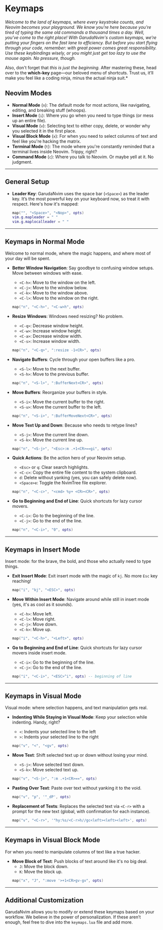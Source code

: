 <div>
    <h1><span class="th-color h-font"><b>Keymaps</b></span></h1>    
</div>

*Welcome to the land of keymaps, where every keystroke counts, and Neovim becomes your playground. We know you're here because you're tired of typing the same old commands a thousand times a day. Well, you've come to the right place! With GarudaNvim's custom keymaps, we’re putting your fingers on the fast lane to efficiency. But before you start flying through your code, remember: with great power comes great responsibility. Use these keybindings wisely, or you might just get too lazy to use the mouse again. No pressure, though.*

Also, don't forget that *this is just the beginning.* After mastering these, head over to the **which-key** page—our beloved menu of shortcuts. Trust us, it’ll make you feel like a coding ninja, minus the actual ninja suit.*

## <span class="sh-font tsh-color">Neovim Modes</span>
- **Normal Mode** (`n`): The default mode for most actions, like navigating, editing, and breaking stuff (whoops).
- **Insert Mode** (`i`): Where you go when you need to type things (or mess up an entire file).
- **Visual Mode** (`v`): Selecting text to either copy, delete, or wonder why you selected it in the first place.
- **Visual Block Mode** (`x`): For when you need to select columns of text and feel like you're hacking the matrix.
- **Terminal Mode** (`t`): The mode where you're constantly reminded that a terminal lives inside Neovim. Trippy, right?
- **Command Mode** (`c`): Where you talk to Neovim. Or maybe yell at it. No judgment.

---

## <span class="sh-font tsh-color">General Setup</span>

- **Leader Key**: GarudaNvim uses the space bar (`<Space>`) as the leader key. It’s the most powerful key on your keyboard now, so treat it with respect. Here's how it's mapped:
    ```lua
    map("", "<Space>", "<Nop>", opts)
    vim.g.mapleader = " "
    vim.g.maplocalleader = " "
    ```

---

## <span class="sh-font tsh-color">Keymaps in Normal Mode</span>

Welcome to normal mode, where the magic happens, and where most of your day will be spent.

- **Better Window Navigation**: Say goodbye to confusing window setups. Move between windows with ease.
    - `<C-h>`: Move to the window on the left.
    - `<C-j>`: Move to the window below.
    - `<C-k>`: Move to the window above.
    - `<C-l>`: Move to the window on the right.
    ```lua
    map("n", "<C-h>", "<C-w>h", opts)
    ```

- **Resize Windows**: Windows need resizing? No problem.
    - `<C-q>`: Decrease window height.
    - `<C-w>`: Increase window height.
    - `<C-a>`: Decrease window width.
    - `<C-s>`: Increase window width.
    ```lua
    map("n", "<C-q>", ":resize -1<CR>", opts)
    ```

- **Navigate Buffers**: Cycle through your open buffers like a pro.
    - `<S-l>`: Move to the next buffer.
    - `<S-h>`: Move to the previous buffer.
    ```lua
    map("n", "<S-l>", ":BufferNext<CR>", opts)
    ```

- **Move Buffers**: Reorganize your buffers in style.
    - `<S-i>`: Move the current buffer to the right.
    - `<S-u>`: Move the current buffer to the left.
    ```lua
    map("n", "<S-i>", ":BufferMoveNext<CR>", opts)
    ```

- **Move Text Up and Down**: Because who needs to retype lines?
    - `<S-j>`: Move the current line down.
    - `<S-k>`: Move the current line up.
    ```lua
    map("n", "<S-j>", "<Esc>:m .+1<CR>==gi", opts)
    ```

- **Quick Actions**: Be the action hero of your Neovim setup.
    - `<Esc>` or `q`: Clear search highlights. 
    - `<C-c>`: Copy the entire file content to the system clipboard. 
    - `d`: Delete without yanking (yes, you can safely delete now).
    - `<Space>e`: Toggle the NvimTree file explorer. 
    ```lua
    map("n", "<C-c>", "<cmd> %y+ <CR><CR>", opts)
    ```

- **Go to Beginning and End of Line**: Quick shortcuts for lazy cursor movers.
    - `<C-i>`: Go to the beginning of the line.
    - `<C-j>`: Go to the end of the line.
    ```lua
    map("n", "<C-i>", "0", opts)
    ```

---

## <span class="sh-font tsh-color">Keymaps in Insert Mode</span>

Insert mode: for the brave, the bold, and those who actually need to type things.

- **Exit Insert Mode**: Exit insert mode with the magic of `kj`. No more `Esc` key reaching!
    ```lua
    map("i", "kj", "<ESC>", opts)
    ```

- **Move Within Insert Mode**: Navigate around while still in insert mode (yes, it's as cool as it sounds).
    - `<C-h>`: Move left.
    - `<C-l>`: Move right.
    - `<C-j>`: Move down.
    - `<C-k>`: Move up.
    ```lua
    map("i", "<C-h>", "<Left>", opts)
    ```

- **Go to Beginning and End of Line**: Quick shortcuts for lazy cursor movers inside insert mode.
    - `<C-i>`: Go to the beginning of the line.
    - `<C-j>`: Go to the end of the line.
    ```lua
    map("i", "<C-i>", "<ESC>^i", opts) -- beginning of line
    ```

---

## <span class="sh-font tsh-color">Keymaps in Visual Mode</span>

Visual mode: where selection happens, and text manipulation gets real.

- **Indenting While Staying in Visual Mode**: Keep your selection while indenting. Handy, right?
    - `<`: Indents your selected line to the left
    - `>`: Indents your selected line to the right
    ```lua
    map("v", "<", "<gv", opts)
    ```

- **Move Text**: Shift selected text up or down without losing your mind.
    - `<S-j>`: Move selected text down.
    - `<S-k>`: Move selected text up.
    ```lua
    map("v", "<S-j>", ":m .+1<CR>==", opts)
    ```

- **Pasting Over Text**: Paste over text without yanking it to the void.
    ```lua
    map("v", "p", '"_dP', opts)
    ```

- **Replacement of Texts**: Replaces the selected text via `<C-r>` with a prompt for the new text (global, with confirmation for each instance).
    ```lua
    map("v", "<C-r>", '"hy:%s/<C-r>h//gc<left><left><left>', opts)
    ```

---

## <span class="sh-font tsh-color">Keymaps in Visual Block Mode</span>

For when you need to manipulate columns of text like a true hacker.

- **Move Block of Text**: Push blocks of text around like it's no big deal.
    - `J`: Move the block down.
    - `K`: Move the block up.
    ```lua
    map("x", "J", ":move '>+1<CR>gv-gv", opts)
    ```

---

## <span class="sh-font tsh-color">Additional Customization</span>

GarudaNvim allows you to modify or extend these keymaps based on your workflow. We believe in the power of personalization. If these aren’t enough, feel free to dive into the `keymaps.lua` file and add more.
